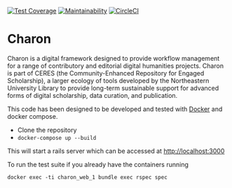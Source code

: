 [![Test Coverage](https://api.codeclimate.com/v1/badges/053e629d2bed2787d4bd/test_coverage)](https://codeclimate.com/github/NEU-Libraries/charon/test_coverage) [![Maintainability](https://api.codeclimate.com/v1/badges/053e629d2bed2787d4bd/maintainability)](https://codeclimate.com/github/NEU-Libraries/charon/maintainability) [![CircleCI](https://circleci.com/gh/NEU-Libraries/charon.svg?style=svg)](https://circleci.com/gh/NEU-Libraries/charon)

# Charon

Charon is a digital framework designed to provide workflow management for a range of contributory and editorial digital humanities projects. Charon is part of CERES (the Community-Enhanced Repository for Engaged Scholarship), a larger ecology of tools developed by the Northeastern University Library to provide long-term sustainable support for advanced forms of digital scholarship, data curation, and publication.

This code has been designed to be developed and tested with [Docker](https://www.docker.com/) and docker compose.

* Clone the repository
* ```docker-compose up --build```

This will start a rails server which can be accessed at <http://localhost:3000>

To run the test suite if you already have the containers running

```docker exec -ti charon_web_1 bundle exec rspec spec```
